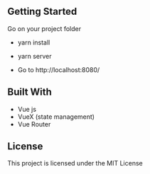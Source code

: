 ## Getting Started
Go on your project folder
- yarn install
- yarn server

- Go to http://localhost:8080/



## Built With
- Vue js
- VueX (state management)
- Vue Router 

## License
This project is licensed under the MIT License

